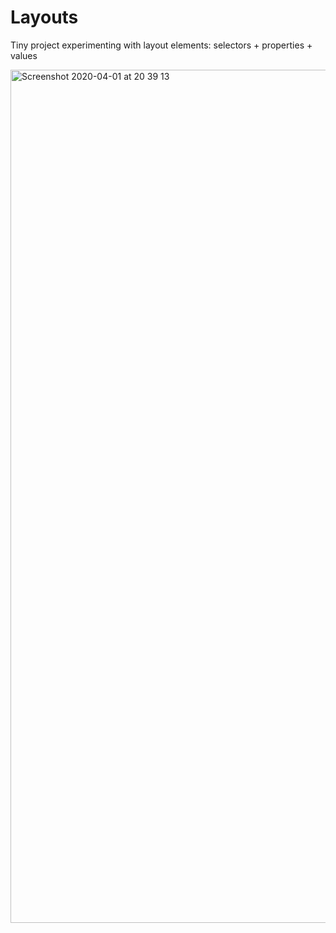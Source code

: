 # Layouts
Tiny project experimenting with layout elements: selectors + properties + values

<img width="1365" alt="Screenshot 2020-04-01 at 20 39 13" src="https://user-images.githubusercontent.com/33905131/78179371-ff74a500-7458-11ea-8bb8-b66aa3d0055c.png">
